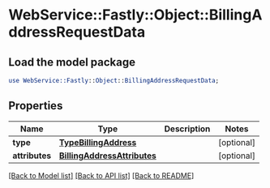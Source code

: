 # WebService::Fastly::Object::BillingAddressRequestData

## Load the model package
```perl
use WebService::Fastly::Object::BillingAddressRequestData;
```

## Properties
Name | Type | Description | Notes
------------ | ------------- | ------------- | -------------
**type** | [**TypeBillingAddress**](TypeBillingAddress.md) |  | [optional] 
**attributes** | [**BillingAddressAttributes**](BillingAddressAttributes.md) |  | [optional] 

[[Back to Model list]](../README.md#documentation-for-models) [[Back to API list]](../README.md#documentation-for-api-endpoints) [[Back to README]](../README.md)


